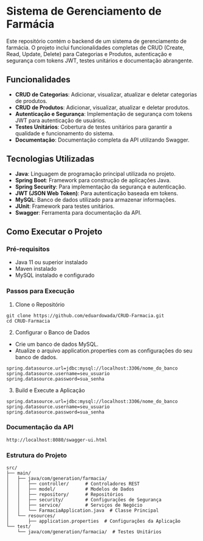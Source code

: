 # Sistema de Gerenciamento de Farmácia
Este repositório contém o backend de um sistema de gerenciamento de farmácia. O projeto inclui funcionalidades completas de CRUD (Create, Read, Update, Delete) para Categorias e Produtos, autenticação e segurança com tokens JWT, testes unitários e documentação abrangente.

## Funcionalidades

- <b>CRUD de Categorias</b>: Adicionar, visualizar, atualizar e deletar categorias de produtos.
- <b>CRUD de Produtos</b>: Adicionar, visualizar, atualizar e deletar produtos.
- <b>Autenticação e Segurança</b>: Implementação de segurança com tokens JWT para autenticação de usuários.
- <b>Testes Unitários</b>: Cobertura de testes unitários para garantir a qualidade e funcionamento do sistema.
- <b>Documentação</b>: Documentação completa da API utilizando Swagger.

## Tecnologias Utilizadas

- <b>Java</b>: Linguagem de programação principal utilizada no projeto.
- <b>Spring Boot</b>: Framework para construção de aplicações Java.
- <b>Spring Security</b>: Para implementação da segurança e autenticação.
- <b>JWT (JSON Web Token)</b>: Para autenticação baseada em tokens.
- <b>MySQL</b>: Banco de dados utilizado para armazenar informações.
- <b>JUnit</b>: Framework para testes unitários.
- <b>Swagger</b>: Ferramenta para documentação da API.

## Como Executar o Projeto

### Pré-requisitos

- Java 11 ou superior instalado
- Maven instalado
- MySQL instalado e configurado

### Passos para Execução

1. Clone o Repositório

```
git clone https://github.com/eduardowada/CRUD-Farmacia.git
cd CRUD-Farmacia
```

2. Configurar o Banco de Dados

- Crie um banco de dados MySQL.
- Atualize o arquivo application.properties com as configurações do seu banco de dados.

```
spring.datasource.url=jdbc:mysql://localhost:3306/nome_do_banco
spring.datasource.username=seu_usuario
spring.datasource.password=sua_senha
```

3. Build e Execute a Aplicação

```
spring.datasource.url=jdbc:mysql://localhost:3306/nome_do_banco
spring.datasource.username=seu_usuario
spring.datasource.password=sua_senha
```

### Documentação da API

```
http://localhost:8080/swagger-ui.html
```

### Estrutura do Projeto

```
src/
├── main/
│   ├── java/com/generation/farmacia/
│   │   ├── controller/      # Controladores REST
│   │   ├── model/           # Modelos de Dados
│   │   ├── repository/      # Repositórios
│   │   ├── security/        # Configurações de Segurança
│   │   ├── service/         # Serviços de Negócio
│   │   └── FarmaciaApplication.java  # Classe Principal
│   └── resources/
│       ├── application.properties  # Configurações da Aplicação
└── test/
    └── java/com/generation/farmacia/  # Testes Unitários
```

